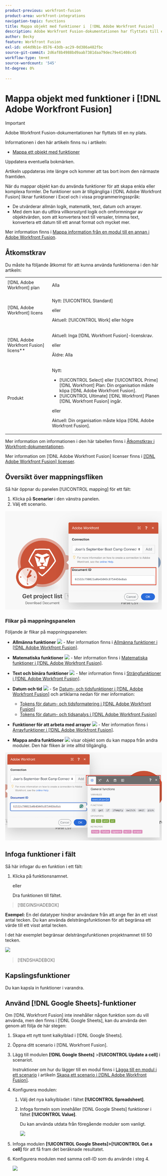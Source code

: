 ```yaml
---
product-previous: workfront-fusion
product-area: workfront-integrations
navigation-topic: functions
title: Mappa objekt med funktioner i  [!DNL Adobe Workfront Fusion]
description: Adobe Workfront Fusion-dokumentationen har flyttats till en ny plats. Den här artikeln har tagits bort, men innehåller en länk till den nya artikeln som innehåller den här funktionen.
author: Becky
feature: Workfront Fusion
exl-id: e64d9b1e-8576-43db-ac29-0d386a482fbc
source-git-commit: 2d6af8b4988bd9aab7381daa79dec79e41408c45
workflow-type: tm+mt
source-wordcount: '545'
ht-degree: 0%

---
```


# Mappa objekt med funktioner i [!DNL Adobe Workfront Fusion]

>[!IMPORTANT]
>
>Adobe Workfront Fusion-dokumentationen har flyttats till en ny plats.
>
>Informationen i den här artikeln finns nu i artikeln:
>
>* [Mappa ett objekt med funktioner](https://experienceleague.adobe.com/docs/workfront-fusion/using/create-scenarios/map-data/map-using-functions.html)
>
>Uppdatera eventuella bokmärken.
>
>Artikeln uppdateras inte längre och kommer att tas bort inom den närmaste framtiden.

När du mappar objekt kan du använda funktioner för att skapa enkla eller komplexa formler. De funktioner som är tillgängliga i [!DNL Adobe Workfront Fusion] liknar funktioner i Excel och i vissa programmeringsspråk:

* De utvärderar allmän logik, matematik, text, datum och arrayer.
* Med dem kan du utföra villkorsstyrd logik och omformningar av objektvärden, som att konvertera text till versaler, trimma text, konvertera ett datum till ett annat format och mycket mer.

Mer information finns i [Mappa information från en modul till en annan i Adobe Workfront Fusion](../../workfront-fusion/mapping/map-information-between-modules.md).


## Åtkomstkrav

Du måste ha följande åtkomst för att kunna använda funktionerna i den här artikeln:

<table style="table-layout:auto">

<col>  
 <col>  
 <tbody>  
  <tr>  
   <td role="rowheader">[!DNL Adobe Workfront] plan</td>  
   <td> <p>Alla</p> </td>  
  </tr>  
  <tr data-mc-conditions="">  
   <td role="rowheader">[!DNL Adobe Workfront] licens</td>  
   <td> <p>Nytt: [!UICONTROL Standard]</p><p>eller</p><p>Aktuell: [!UICONTROL Work] eller högre</p> </td>  
  </tr>  
  <tr>  
   <td role="rowheader">[!DNL Adobe Workfront Fusion] licens**</td>  
   <td> 
   <p>Aktuell: Inga [!DNL Workfront Fusion]-licenskrav.</p> 
   <p>eller</p> 
   <p>Äldre: Alla </p> 
   </td>  
  </tr>  
  <tr>  
   <td role="rowheader">Produkt</td>  
   <td> 
   <p>Nytt:</p> <ul><li>[!UICONTROL Select] eller [!UICONTROL Prime] [!DNL Workfront] Plan: Din organisation måste köpa [!DNL Adobe Workfront Fusion].</li><li>[!UICONTROL Ultimate] [!DNL Workfront] Planen [!DNL Workfront Fusion] ingår.</li></ul> 
   <p>eller</p> 
   <p>Aktuell: Din organisation måste köpa [!DNL Adobe Workfront Fusion].</p> 
   </td>  
  </tr> 
 </tbody>  
</table>

Mer information om informationen i den här tabellen finns i [Åtkomstkrav i Workfront-dokumentationen](/help/quicksilver/administration-and-setup/add-users/access-levels-and-object-permissions/access-level-requirements-in-documentation.md).

Mer information om [!DNL Adobe Workfront Fusion] licenser finns i [[!DNL Adobe Workfront Fusion] licenser](../../workfront-fusion/get-started/license-automation-vs-integration.md).


## Översikt över mappningsfliken

Så här öppnar du panelen [!UICONTROL mapping] för ett fält:

1. Klicka på **Scenarier** i den vänstra panelen.
1. Välj ett scenario.

![](assets/open-functions-bar.png)


### Flikar på mappningspanelen

Följande är flikar på mappningspanelen:

* **Allmänna funktioner** ![](assets/toolbar-icon-general-function.png) - Mer information finns i [Allmänna funktioner i  [!DNL Adobe Workfront Fusion]](../../workfront-fusion/functions/general-functions.md).

* **Matematiska funktioner** ![](assets/toolbar-icon-math-functions.png) - Mer information finns i [Matematiska funktioner i [!DNL Adobe Workfront Fusion]](../../workfront-fusion/functions/math-functions.md).

* **Text och binära funktioner** ![](assets/toolbar-icon-text&binary-functions.png) - Mer information finns i [Strängfunktioner i [!DNL Adobe Workfront Fusion]](../../workfront-fusion/functions/string-functions.md).

* **Datum och tid** ![](assets/toolbar-icon-date&time-functions.png) - Se [Datum- och tidsfunktioner i [!DNL Adobe Workfront Fusion]](../../workfront-fusion/functions/date-and-time-functions.md) och artiklarna nedan för mer information:

   * [Tokens för datum- och tidsformatering i  [!DNL Adobe Workfront Fusion]](../../workfront-fusion/functions/tokens-for-date-and-time-formatting.md)
   * [Tokens för datum- och tidsanalys i  [!DNL Adobe Workfront Fusion]](../../workfront-fusion/functions/tokens-for-date-and-time-parsing.md)

* **Funktioner för att arbeta med arrayer** ![](assets/toolbar-icon-functions-for-arrays.png) - Mer information finns i [Arrayfunktioner i [!DNL Adobe Workfront Fusion]](../../workfront-fusion/functions/array-functions.md).

* **Mappa andra funktioner** ![](assets/toolbar-icon-functions-you-map-from-other-modules.png) visar objekt som du kan mappa från andra moduler. Den här fliken är inte alltid tillgänglig.

![](assets/functions-toolbar-350x189.png)

## Infoga funktioner i fält

Så här infogar du en funktion i ett fält:

1. Klicka på funktionsnamnet.

   eller

   Dra funktionen till fältet.


>[!BEGINSHADEBOX]

**Exempel:** En del datatyper hindrar användare från att ange fler än ett visst antal tecken. Du kan använda delsträngsfunktionen för att begränsa ett värde till ett visst antal tecken.

I det här exemplet begränsar delsträngsfunktionen projektnamnet till 50 tecken.

![](assets/example-meet-length-restriction-350x184.png)

>[!ENDSHADEBOX]

## Kapslingsfunktioner

Du kan kapsla in funktioner i varandra.

## Använd [!DNL Google Sheets]-funktioner

Om [!DNL Workfront Fusion] inte innehåller någon funktion som du vill använda, men den finns i [!DNL Google Sheets], kan du använda den genom att följa de här stegen:

1. Skapa ett nytt tomt kalkylblad i [!DNL Google Sheets].
1. Öppna ditt scenario i [!DNL Workfront Fusion].
1. Lägg till modulen **[!DNL Google Sheets]** >**[!UICONTROL Update a cell]** i scenariot.

   Instruktioner om hur du lägger till en modul finns i [Lägga till en modul i ett scenario](../../workfront-fusion/scenarios/create-a-scenario.md#add) i artikeln [Skapa ett scenario i [!DNL Adobe Workfront Fusion]](../../workfront-fusion/scenarios/create-a-scenario.md).

1. Konfigurera modulen:

   1. Välj det nya kalkylbladet i fältet **[!UICONTROL Spreadsheet]**.
   1. Infoga formeln som innehåller [!DNL Google Sheets] funktioner i fältet **[!UICONTROL Value]**.

      Du kan använda utdata från föregående moduler som vanligt.

      ![](assets/exploit-google-sheet-functions-350x218.png)

1. Infoga modulen **[!UICONTROL Google Sheets]>[!UICONTROL Get a cell]** för att få fram det beräknade resultatet.
1. Konfigurera modulen med samma cell-ID som du använde i steg 4.

   ![](assets/exploit-google-sheet-functions-2-350x187.png)

